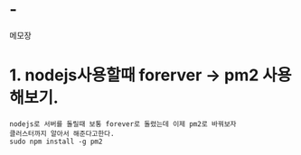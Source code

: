 # -
메모장

# 1. nodejs사용할때 forerver -> pm2 사용해보기.
    nodejs로 서버를 돌릴때 보통 forever로 돌렸는데 이제 pm2로 바꿔보자
    클러스터까지 알아서 해준다고한다.
    sudo npm install -g pm2
